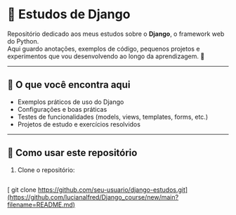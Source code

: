 # 📘 Estudos de Django

Repositório dedicado aos meus estudos sobre o **Django**, o framework web do Python.  
Aqui guardo anotações, exemplos de código, pequenos projetos e experimentos que vou desenvolvendo ao longo da aprendizagem. 🚀

---

## 🔹 O que você encontra aqui
- Exemplos práticos de uso do Django
- Configurações e boas práticas
- Testes de funcionalidades (models, views, templates, forms, etc.)
- Projetos de estudo e exercícios resolvidos

---

## 🔹 Como usar este repositório
1. Clone o repositório:
   ```bash
 [  git clone https://github.com/seu-usuario/django-estudos.git](https://github.com/lucianalfred/Django_course/new/main?filename=README.md)
